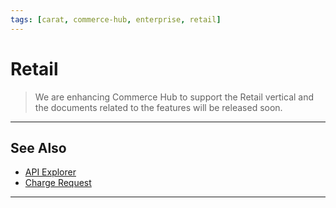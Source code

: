 ```yaml
---
tags: [carat, commerce-hub, enterprise, retail]
---
```



# Retail

<!-- theme: danger -->
> We are enhancing Commerce Hub to support the Retail vertical and the documents related to the features will be released soon.

---

## See Also

- [API Explorer](../api/?type=post&path=/payments/v1/charges)
- [Charge Request](?path=docs/Resources/API-Documents/Payments/Charges.md)

---
